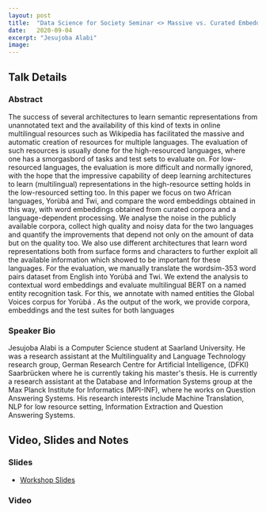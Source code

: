 ```yaml
---
layout: post
title:  "Data Science for Society Seminar <> Massive vs. Curated Embeddings for Low-Resourced Languages: the Case of Yorùbá and Twi"
date:   2020-09-04
excerpt: "Jesujoba Alabi"
image: 
---
```


## Talk Details
### Abstract
The success of several architectures to learn semantic representations from unannotated text and the availability of this kind of texts in online multilingual resources such as Wikipedia has facilitated the massive and automatic creation of resources for multiple languages. The evaluation of such resources is usually done for the high-resourced languages, where one has a smorgasbord of tasks and test sets to evaluate on. For low-resourced languages, the evaluation is more difficult and normally ignored, with the hope that the impressive capability of deep learning architectures to learn (multilingual) representations in the high-resource setting holds in the low-resourced setting too. In this paper we focus on two African languages, Yorùbá and Twi, and compare the word embeddings obtained in this way, with word embeddings obtained from curated corpora and a language-dependent processing. We analyse the noise in the publicly available corpora, collect high quality and noisy data for the two languages and quantify the improvements that depend not only on the amount of data but on the quality too. We also use different architectures that learn word representations both from surface forms and characters to further exploit all the available information which showed to be important for these languages. For the evaluation, we manually translate the wordsim-353 word pairs dataset from English into Yorùbá and Twi.  We extend the analysis to contextual word embeddings and evaluate multilingual BERT on a named entity recognition task. For this, we annotate with named entities the Global Voices corpus for Yorùbá . As the output of the work, we provide corpora, embeddings and the test suites for both languages

### Speaker Bio
Jesujoba Alabi is a Computer Science student at Saarland University. He was a research assistant at the Multilinguality and Language Technology research group, German Research Centre for Artificial Intelligence, (DFKI) Saarbrücken where he is currently taking his master's thesis. He is currently a research assistant at the Database and Information Systems group at the Max Planck Institute for Informatics (MPI-INF), where he works on Question Answering Systems. His research interests include Machine Translation, NLP for low resource setting, Information Extraction and Question Answering Systems.

## Video, Slides and Notes

### Slides

* [Workshop Slides]()

### Video

